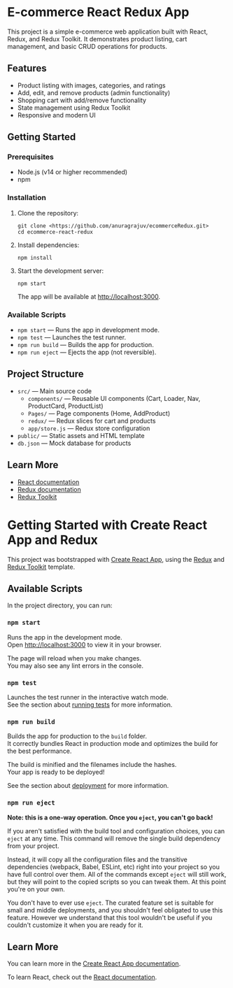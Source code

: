# E-commerce React Redux App

This project is a simple e-commerce web application built with React, Redux, and Redux Toolkit. It demonstrates product listing, cart management, and basic CRUD operations for products.

## Features

- Product listing with images, categories, and ratings
- Add, edit, and remove products (admin functionality)
- Shopping cart with add/remove functionality
- State management using Redux Toolkit
- Responsive and modern UI

## Getting Started

### Prerequisites

- Node.js (v14 or higher recommended)
- npm

### Installation

1. Clone the repository:
   ```
   git clone <https://github.com/anuragrajuv/ecommerceRedux.git>
   cd ecommerce-react-redux
   ```

2. Install dependencies:
   ```
   npm install
   ```

3. Start the development server:
   ```
   npm start
   ```
   The app will be available at [http://localhost:3000](http://localhost:3000).

### Available Scripts

- `npm start` — Runs the app in development mode.
- `npm test` — Launches the test runner.
- `npm run build` — Builds the app for production.
- `npm run eject` — Ejects the app (not reversible).

## Project Structure

- `src/` — Main source code
  - `components/` — Reusable UI components (Cart, Loader, Nav, ProductCard, ProductList)
  - `Pages/` — Page components (Home, AddProduct)
  - `redux/` — Redux slices for cart and products
  - `app/store.js` — Redux store configuration
- `public/` — Static assets and HTML template
- `db.json` — Mock database for products

## Learn More

- [React documentation](https://reactjs.org/)
- [Redux documentation](https://redux.js.org/)
- [Redux Toolkit](https://redux-toolkit.js.org/)

# Getting Started with Create React App and Redux

This project was bootstrapped with [Create React App](https://github.com/facebook/create-react-app), using the [Redux](https://redux.js.org/) and [Redux Toolkit](https://redux-toolkit.js.org/) template.

## Available Scripts

In the project directory, you can run:

### `npm start`

Runs the app in the development mode.\
Open [http://localhost:3000](http://localhost:3000) to view it in your browser.

The page will reload when you make changes.\
You may also see any lint errors in the console.

### `npm test`

Launches the test runner in the interactive watch mode.\
See the section about [running tests](https://facebook.github.io/create-react-app/docs/running-tests) for more information.

### `npm run build`

Builds the app for production to the `build` folder.\
It correctly bundles React in production mode and optimizes the build for the best performance.

The build is minified and the filenames include the hashes.\
Your app is ready to be deployed!

See the section about [deployment](https://facebook.github.io/create-react-app/docs/deployment) for more information.

### `npm run eject`

**Note: this is a one-way operation. Once you `eject`, you can't go back!**

If you aren't satisfied with the build tool and configuration choices, you can `eject` at any time. This command will remove the single build dependency from your project.

Instead, it will copy all the configuration files and the transitive dependencies (webpack, Babel, ESLint, etc) right into your project so you have full control over them. All of the commands except `eject` will still work, but they will point to the copied scripts so you can tweak them. At this point you're on your own.

You don't have to ever use `eject`. The curated feature set is suitable for small and middle deployments, and you shouldn't feel obligated to use this feature. However we understand that this tool wouldn't be useful if you couldn't customize it when you are ready for it.

## Learn More

You can learn more in the [Create React App documentation](https://facebook.github.io/create-react-app/docs/getting-started).

To learn React, check out the [React documentation](https://reactjs.org/).
